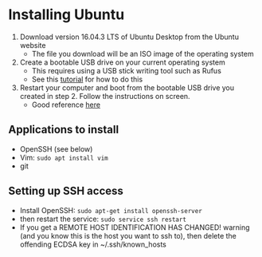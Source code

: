 # Installing Ubuntu

1. Download version 16.04.3 LTS of Ubuntu Desktop from the Ubuntu website
    - The file you download will be an ISO image of the operating system
2. Create a bootable USB drive on your current operating system
    - This requires using a USB stick writing tool such as Rufus
    - See this [tutorial](https://tutorials.ubuntu.com/tutorial/tutorial-create-a-usb-stick-on-windows#0) for how to do this
3. Restart your computer and boot from the bootable USB drive you created in step 2. Follow the instructions on screen.
    - Good reference [here](https://tutorials.ubuntu.com/tutorial/tutorial-install-ubuntu-desktop#8)

## Applications to install
- OpenSSH (see below)
- Vim: `sudo apt install vim`
- git

## Setting up SSH access
- Install OpenSSH: `sudo apt-get install openssh-server`
- then restart the service: `sudo service ssh restart`
- If you get a REMOTE HOST IDENTIFICATION HAS CHANGED! warning (and you know this is the host you want to ssh to), then delete the offending ECDSA key in ~/.ssh/known_hosts

